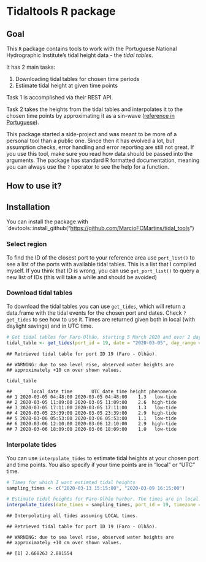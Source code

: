 Tidaltools R package
================

## Goal

This `R` package contains tools to work with the Portuguese National
Hydrographic Institute’s tidal height data - the *tidal tables*.

It has 2 main tasks:

1.  Downloading tidal tables for chosen time periods
2.  Estimate tidal height at given time points

Task 1 is accomplished via their REST API.

Task 2 takes the heights from the tidal tables and interpolates it to
the chosen time points by approximating it as a sin-wave ([reference in
Portuguese](https://www.hidrografico.pt/recursos/tabmares/2021/TabelaMares_Capitulo1_Generalidades_2021.pdf)).

This package started a side-project and was meant to be more of a
personal tool than a public one. Since then it has evolved a lot, but
assumption checks, error handling and error reporting are still not
great. If you use this tool, make sure you read how data should be
passed into the arguments. The package has standard R formatted
documentation, meaning you can always use the `?` operator to see the
help for a function.

## How to use it?

## Installation

You can install the package with
\`devtools::install\_github(“<https://github.com/MarcioFCMartins/tidal_tools>”)

### Select region

To find the ID of the closest port to your reference area use
`port_list()` to see a list of the ports with available tidal tables.
This is a list that I compiled myself. If you think that ID is wrong,
you can use `get_port_list()` to query a new list of IDs (this will take
a while and should be avoided)

### Download tidal tables

To download the tidal tables you can use `get_tides`, which will return
a data.frame with the tidal events for the chosen port and dates. Check
`?get_tides` to see how to use it. Times are returned given both in
local (with daylight savings) and in UTC time.

``` r
# Get tidal tables for Faro-Olhão, starting 5 March 2020 and over 2 days
tidal_table <- get_tides(port_id = 19, date = "2020-03-05", day_range = 2)
```

    ## Retrieved tidal table for port ID 19 (Faro - Olhão).

    ## WARNING: due to sea level rise, observed water heights are
    ## approximately +10 cm over shown values.

``` r
tidal_table
```

    ##       local_date_time       UTC_date_time height phenomenon
    ## 1 2020-03-05 04:48:00 2020-03-05 04:48:00    1.3   low-tide
    ## 2 2020-03-05 11:09:00 2020-03-05 11:09:00    2.6  high-tide
    ## 3 2020-03-05 17:11:00 2020-03-05 17:11:00    1.3   low-tide
    ## 4 2020-03-05 23:39:00 2020-03-05 23:39:00    2.9  high-tide
    ## 5 2020-03-06 05:53:00 2020-03-06 05:53:00    1.1   low-tide
    ## 6 2020-03-06 12:10:00 2020-03-06 12:10:00    2.9  high-tide
    ## 7 2020-03-06 18:09:00 2020-03-06 18:09:00    1.0   low-tide

### Interpolate tides

You can use `interpolate_tides` to estimate tidal heights at your chosen
port and time points. You also specify if your time points are in
“local” or “UTC” time.

``` r
# Times for which I want estimted tidal heights
sampling_times <- c("2020-03-13 15:15:00", "2020-03-09 16:15:00")

# Estimate tidal heights for Faro-Olhão harbor. The times are in local time
interpolate_tides(date_times = sampling_times, port_id = 19, timezone = "local")
```

    ## Interpolating all tides assuming LOCAL times.

    ## Retrieved tidal table for port ID 19 (Faro - Olhão).

    ## WARNING: due to sea level rise, observed water heights are
    ## approximately +10 cm over shown values.

    ## [1] 2.668263 2.881554
